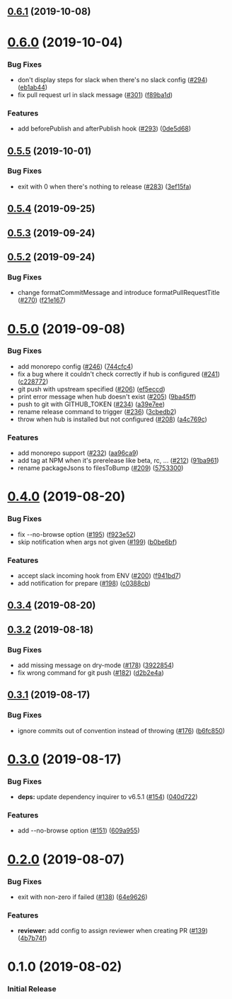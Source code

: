 ## [0.6.1](https://github.com/algolia/shipjs/compare/v0.6.0...v0.6.1) (2019-10-08)



# [0.6.0](https://github.com/algolia/shipjs/compare/v0.5.5...v0.6.0) (2019-10-04)


### Bug Fixes

* don't display steps for slack when there's no slack config ([#294](https://github.com/algolia/shipjs/issues/294)) ([eb1ab44](https://github.com/algolia/shipjs/commit/eb1ab44))
* fix pull request url in slack message ([#301](https://github.com/algolia/shipjs/issues/301)) ([f89ba1d](https://github.com/algolia/shipjs/commit/f89ba1d))


### Features

* add beforePublish and afterPublish hook ([#293](https://github.com/algolia/shipjs/issues/293)) ([0de5d68](https://github.com/algolia/shipjs/commit/0de5d68))



## [0.5.5](https://github.com/algolia/shipjs/compare/v0.5.4...v0.5.5) (2019-10-01)


### Bug Fixes

* exit with 0 when there's nothing to release ([#283](https://github.com/algolia/shipjs/issues/283)) ([3ef15fa](https://github.com/algolia/shipjs/commit/3ef15fa))



## [0.5.4](https://github.com/algolia/shipjs/compare/v0.5.3...v0.5.4) (2019-09-25)



## [0.5.3](https://github.com/algolia/shipjs/compare/v0.5.2...v0.5.3) (2019-09-24)



## [0.5.2](https://github.com/algolia/shipjs/compare/v0.5.1...v0.5.2) (2019-09-24)


### Bug Fixes

* change formatCommitMessage and introduce formatPullRequestTitle ([#270](https://github.com/algolia/shipjs/issues/270)) ([f21e167](https://github.com/algolia/shipjs/commit/f21e167))



# [0.5.0](https://github.com/algolia/shipjs/compare/v0.4.0...v0.5.0) (2019-09-08)


### Bug Fixes

* add monorepo config ([#246](https://github.com/algolia/shipjs/issues/246)) ([744cfc4](https://github.com/algolia/shipjs/commit/744cfc4))
* fix a bug where it couldn't check correctly if hub is configured ([#241](https://github.com/algolia/shipjs/issues/241)) ([c228772](https://github.com/algolia/shipjs/commit/c228772))
* git push with upstream specified ([#206](https://github.com/algolia/shipjs/issues/206)) ([ef5eccd](https://github.com/algolia/shipjs/commit/ef5eccd))
* print error message when hub doesn't exist ([#205](https://github.com/algolia/shipjs/issues/205)) ([9ba45ff](https://github.com/algolia/shipjs/commit/9ba45ff))
* push to git with GITHUB_TOKEN ([#234](https://github.com/algolia/shipjs/issues/234)) ([a39e7ee](https://github.com/algolia/shipjs/commit/a39e7ee))
* rename release command to trigger ([#236](https://github.com/algolia/shipjs/issues/236)) ([3cbedb2](https://github.com/algolia/shipjs/commit/3cbedb2))
* throw when hub is installed but not configured ([#208](https://github.com/algolia/shipjs/issues/208)) ([a4c769c](https://github.com/algolia/shipjs/commit/a4c769c))


### Features

* add monorepo support ([#232](https://github.com/algolia/shipjs/issues/232)) ([aa96ca9](https://github.com/algolia/shipjs/commit/aa96ca9))
* add tag at NPM when it's prerelease like beta, rc, ... ([#212](https://github.com/algolia/shipjs/issues/212)) ([91ba961](https://github.com/algolia/shipjs/commit/91ba961))
* rename packageJsons to filesToBump ([#209](https://github.com/algolia/shipjs/issues/209)) ([5753300](https://github.com/algolia/shipjs/commit/5753300))



# [0.4.0](https://github.com/algolia/shipjs/compare/v0.3.4...v0.4.0) (2019-08-20)


### Bug Fixes

* fix --no-browse option ([#195](https://github.com/algolia/shipjs/issues/195)) ([f923e52](https://github.com/algolia/shipjs/commit/f923e52))
* skip notification when args not given ([#199](https://github.com/algolia/shipjs/issues/199)) ([b0be6bf](https://github.com/algolia/shipjs/commit/b0be6bf))


### Features

* accept slack incoming hook from ENV ([#200](https://github.com/algolia/shipjs/issues/200)) ([f941bd7](https://github.com/algolia/shipjs/commit/f941bd7))
* add notification for prepare ([#198](https://github.com/algolia/shipjs/issues/198)) ([c0388cb](https://github.com/algolia/shipjs/commit/c0388cb))



## [0.3.4](https://github.com/algolia/shipjs/compare/v0.3.3...v0.3.4) (2019-08-20)



## [0.3.2](https://github.com/algolia/shipjs/compare/v0.3.1...v0.3.2) (2019-08-18)


### Bug Fixes

* add missing message on dry-mode ([#178](https://github.com/algolia/shipjs/issues/178)) ([3922854](https://github.com/algolia/shipjs/commit/3922854))
* fix wrong command for git push ([#182](https://github.com/algolia/shipjs/issues/182)) ([d2b2e4a](https://github.com/algolia/shipjs/commit/d2b2e4a))



## [0.3.1](https://github.com/algolia/shipjs/compare/v0.3.0...v0.3.1) (2019-08-17)


### Bug Fixes

* ignore commits out of convention instead of throwing ([#176](https://github.com/algolia/shipjs/issues/176)) ([b6fc850](https://github.com/algolia/shipjs/commit/b6fc850))



# [0.3.0](https://github.com/algolia/shipjs/compare/v0.2.0...v0.3.0) (2019-08-17)


### Bug Fixes

* **deps:** update dependency inquirer to v6.5.1 ([#154](https://github.com/algolia/shipjs/issues/154)) ([040d722](https://github.com/algolia/shipjs/commit/040d722))


### Features

* add --no-browse option ([#151](https://github.com/algolia/shipjs/issues/151)) ([609a955](https://github.com/algolia/shipjs/commit/609a955))



# [0.2.0](https://github.com/algolia/shipjs/compare/v0.1.1...v0.2.0) (2019-08-07)


### Bug Fixes

* exit with non-zero if failed ([#138](https://github.com/algolia/shipjs/issues/138)) ([64e9626](https://github.com/algolia/shipjs/commit/64e9626))


### Features

* **reviewer:** add config to assign reviewer when creating PR ([#139](https://github.com/algolia/shipjs/issues/139)) ([4b7b74f](https://github.com/algolia/shipjs/commit/4b7b74f))


# 0.1.0 (2019-08-02)

### Initial Release
